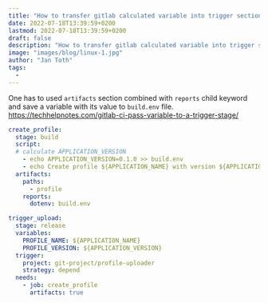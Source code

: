 ```yaml
---
title: "How to transfer gitlab calculated variable into trigger section"
date: 2022-07-18T13:39:59+0200
lastmod: 2022-07-18T13:39:59+0200
draft: false
description: "How to transfer gitlab calculated variable into trigger section"
image: "images/blog/linux-1.jpg"
author: "Jan Toth"
tags:
  -
---
```


One has to used `artifacts` section combined with `reports` child keyword and save a variable with its value to `build.env` file.
https://techhelpnotes.com/gitlab-ci-pass-variable-to-a-trigger-stage/


```yaml
create_profile:
  stage: build
  script:
  # calculate APPLICATION_VERSION
    - echo APPLICATION_VERSION=0.1.0 >> build.env
    - echo Create profile ${APPLICATION_NAME} with version ${APPLICATION_VERSION}
  artifacts:
    paths:
      - profile
    reports:
      dotenv: build.env

trigger_upload:
  stage: release
  variables:
    PROFILE_NAME: ${APPLICATION_NAME}
    PROFILE_VERSION: ${APPLICATION_VERSION}
  trigger:
    project: git-project/profile-uploader
    strategy: depend
  needs:
    - job: create_profile
      artifacts: true
```
